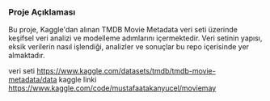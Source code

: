 ### Proje Açıklaması
Bu proje, Kaggle'dan alınan TMDB Movie Metadata veri seti üzerinde keşifsel veri analizi ve modelleme adımlarını içermektedir. Veri setinin yapısı, eksik verilerin nasıl işlendiği, analizler ve sonuçlar bu repo içerisinde yer almaktadır.

veri seti https://www.kaggle.com/datasets/tmdb/tmdb-movie-metadata/data
kaggle linki https://www.kaggle.com/code/mustafaatakanyucel/moviemay
